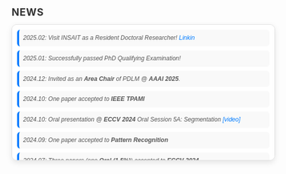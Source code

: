 <html lang="en">
<head>
  <meta charset="UTF-8">
  <meta name="viewport" content="width=device-width, initial-scale=1.0">
  <style>
    /* 容器样式 */
    .news-container {
      width: 100%;
      max-height: 250px; /* 减少容器的高度 */
      overflow-y: auto;
      border: 1px solid #e0e0e0;
      border-radius: 10px;  /* 圆角效果 */
      padding: 10px;  /* 减小内边距 */
      font-family: 'Arial', sans-serif;
      font-size: 14px; /* 减小字体大小 */
      line-height: 1.4; /* 减小行高 */
      background-color: #ffffff;
      box-shadow: 0px 4px 12px rgba(0, 0, 0, 0.1);
    }

    /* 鼠标悬停时的效果 */
    .news-container:hover {
      border-color: #007bff;
      box-shadow: 0px 4px 15px rgba(0, 123, 255, 0.2);
    }

    /* 新闻条目的样式 */
    .news-item {
      margin-bottom: 8px;  /* 减少条目之间的间距 */
      padding: 8px;  /* 减小内边距 */
      background-color: #f9f9f9;
      border-left: 4px solid #007bff; /* 较细的蓝色左边框 */
      border-radius: 6px; /* 较圆的边角 */
      transition: all 0.3s ease;
      cursor: pointer;
    }

    /* 鼠标悬停时的新闻条目效果 */
    .news-item:hover {
      background-color: #e3f2fd;
      transform: translateX(4px); /* 轻微的右移效果 */
    }

    /* 日期样式 */
    .news-date {
      font-style: italic;
      color: #555;
      font-size: 12px; /* 更小的日期字体 */
    }

    /* 标题样式 */
    h3 {
      font-size: 20px;
      color: #333;
      font-weight: bold;
      margin-bottom: 12px;
      text-transform: uppercase;
      letter-spacing: 0.8px;
    }

    /* 链接样式 */
    a {
      color: #007bff;
      text-decoration: none;
      transition: color 0.2s ease;
    }

    a:hover {
      color: #0056b3;
    }
  </style>
</head>
<body>

  <h3>News</h3>
  <div class="news-container">
    <div class="news-item">
      <div class="news-date">
  2025.02: Visit INSAIT as a Resident Doctoral Researcher! <a href="https://www.linkedin.com/posts/insaitinstitute_insait-ai-computervision-activity-7297518558874406912-c9PO?utm_source=share&utm_medium=member_desktop&rcm=ACoAAEnD3sQBGae5cdlTD6ToV59qsKz7e_q4uk8" target="_blank">Linkin</a>
    </div>
    </div>
    <div class="news-item">
      <div class="news-date">2025.01: Successfully passed PhD Qualifying Examination!</div>
    </div>
    <div class="news-item">
      <div class="news-date">2024.12: Invited as an <strong>Area Chair</strong> of PDLM @ <strong>AAAI 2025</strong>.</div>
    </div>
    <div class="news-item">
      <div class="news-date">2024.10: One paper accepted to <strong>IEEE TPAMI</strong></div>
    </div>
    <div class="news-item">
      <div class="news-date">2024.10: Oral presentation @ <strong>ECCV 2024</strong> Oral Session 5A: Segmentation <a href="https://eccv.ecva.net/virtual/2024/session/103" target="_blank">[video]</a></div>
    </div>
    <div class="news-item">
      <div class="news-date">2024.09: One paper accepted to <strong>Pattern Recognition</strong></div>
    </div>
    <div class="news-item">
      <div class="news-date">2024.07: Three papers (one <strong>Oral (1.5%)</strong>) accepted to <strong>ECCV 2024</strong></div>
    </div>
    <div class="news-item">
      <div class="news-date">2024.03: One paper accepted to <strong>IEEE CAI 2024</strong></div>
    </div>
    <div class="news-item">
      <div class="news-date">2024.03: One paper accepted to <strong>Pattern Recognition</strong></div>
    </div>
    <div class="news-item">
      <div class="news-date">2024.03: Five papers (one <strong>Highlight (2.8%)</strong>) accepted to <strong>CVPR 2024</strong></div>
    </div>
    <div class="news-item">
      <div class="news-date">2024.02: Two papers accepted to <strong>ICRA 2024</strong></div>
    </div>
    <div class="news-item">
      <div class="news-date">2023.07: Two papers accepted to <strong>ICCV 2023</strong></div>
    </div>
    <div class="news-item">
      <div class="news-date">2023.03: One paper accepted to <strong>CVPR 2023</strong></div>
    </div>
  </div>

</body>
</html>
